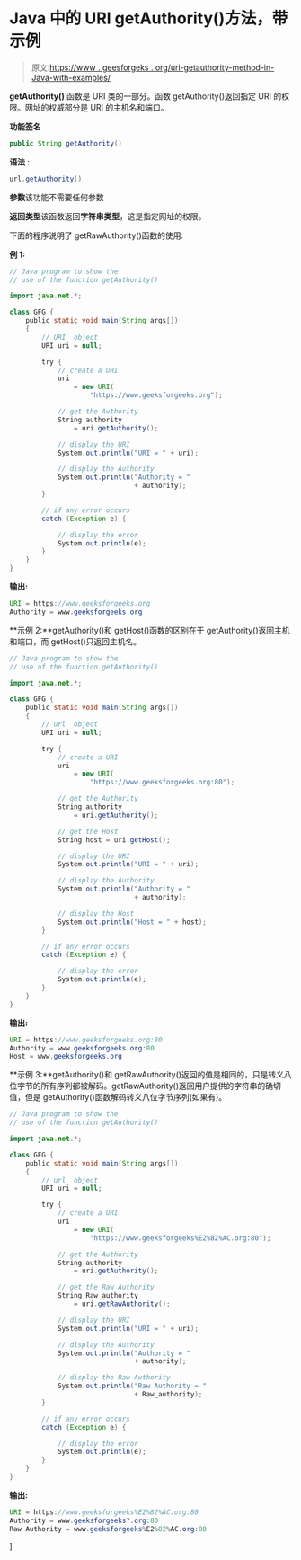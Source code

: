 # Java 中的 URI getAuthority()方法，带示例

> 原文:[https://www . geesforgeks . org/uri-getauthority-method-in-Java-with-examples/](https://www.geeksforgeeks.org/uri-getauthority-method-in-java-with-examples/)

**getAuthority()** 函数是 URI 类的一部分。函数 getAuthority()返回指定 URI 的权限。网址的权威部分是 URI 的主机名和端口。

**功能签名**

```java
public String getAuthority()
```

**语法** :

```java
url.getAuthority()
```

**参数**该功能不需要任何参数

**返回类型**该函数返回**字符串类型**，这是指定网址的权限。

下面的程序说明了 getRawAuthority()函数的使用:

**例 1:**

```java
// Java program to show the
// use of the function getAuthority()

import java.net.*;

class GFG {
    public static void main(String args[])
    {
        // URI  object
        URI uri = null;

        try {
            // create a URI
            uri
                = new URI(
                    "https://www.geeksforgeeks.org");

            // get the Authority
            String authority
                = uri.getAuthority();

            // display the URI
            System.out.println("URI = " + uri);

            // display the Authority
            System.out.println("Authority = "
                               + authority);
        }

        // if any error occurs
        catch (Exception e) {

            // display the error
            System.out.println(e);
        }
    }
}
```

**输出:**

```java
URI = https://www.geeksforgeeks.org
Authority = www.geeksforgeeks.org

```

**示例 2:**getAuthority()和 getHost()函数的区别在于 getAuthority()返回主机和端口，而 getHost()只返回主机名。

```java
// Java program to show the
// use of the function getAuthority()

import java.net.*;

class GFG {
    public static void main(String args[])
    {
        // url  object
        URI uri = null;

        try {
            // create a URI
            uri
                = new URI(
                    "https://www.geeksforgeeks.org:80");

            // get the Authority
            String authority
                = uri.getAuthority();

            // get the Host
            String host = uri.getHost();

            // display the URI
            System.out.println("URI = " + uri);

            // display the Authority
            System.out.println("Authority = "
                               + authority);

            // display the Host
            System.out.println("Host = " + host);
        }

        // if any error occurs
        catch (Exception e) {

            // display the error
            System.out.println(e);
        }
    }
}
```

**输出:**

```java
URI = https://www.geeksforgeeks.org:80
Authority = www.geeksforgeeks.org:80
Host = www.geeksforgeeks.org

```

**示例 3:**getAuthority()和 getRawAuthority()返回的值是相同的，只是转义八位字节的所有序列都被解码。getRawAuthority()返回用户提供的字符串的确切值，但是 getAuthority()函数解码转义八位字节序列(如果有)。

```java
// Java program to show the
// use of the function getAuthority()

import java.net.*;

class GFG {
    public static void main(String args[])
    {
        // url  object
        URI uri = null;

        try {
            // create a URI
            uri
                = new URI(
                    "https://www.geeksforgeeks%E2%82%AC.org:80");

            // get the Authority
            String authority
                = uri.getAuthority();

            // get the Raw Authority
            String Raw_authority
                = uri.getRawAuthority();

            // display the URI
            System.out.println("URI = " + uri);

            // display the Authority
            System.out.println("Authority = "
                               + authority);

            // display the Raw Authority
            System.out.println("Raw Authority = "
                               + Raw_authority);
        }

        // if any error occurs
        catch (Exception e) {

            // display the error
            System.out.println(e);
        }
    }
}
```

**输出:**

```java
URI = https://www.geeksforgeeks%E2%82%AC.org:80
Authority = www.geeksforgeeks?.org:80
Raw Authority = www.geeksforgeeks%E2%82%AC.org:80

```

]